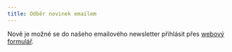 ```yaml
---
title: Odběr novinek emailem
---
```


Nově je možné se do našeho emailového newsletter přihlásit přes [webový formulář](http://eepurl.com/UNTYr).
